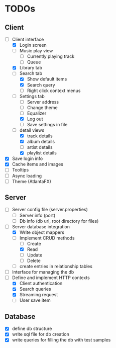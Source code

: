 # TODOs

## Client

- [ ] Client interface
    - [x] Login screen
    - [ ] Music play view
        - [ ] Currently playing track
        - [ ] Queue
    - [x] Library tab
    - [ ] Search tab
        - [x] Show default items
        - [x] Search query
        - [ ] Right click context menus
    - [ ] Settings tab
        - [ ] Server address
        - [ ] Change theme
        - [ ] Equalizer
        - [x] Log out
        - [ ] Save settings in file
    - [ ] detail views
        - [x] track details
        - [x] album details
        - [ ] artist details
        - [x] playlist details
- [x] Save login info
- [x] Cache items and images
- [ ] Tooltips
- [ ] Async loading
- [ ] Theme (AtlantaFX)

## Server

- [ ] Server config file (server.properties)
    - [ ] Server info (port)
    - [ ] Db info (db url, root directory for files)
- [ ] Server database integration
    - [x] Write object mappers
    - [ ] Implement CRUD methods
        - [ ] Create
        - [x] Read
        - [ ] Update
        - [ ] Delete
    - [ ] create entries in relationship tables
- [ ] Interface for managing the db
- [ ] Define and implement HTTP contexts
    - [x] Client authentication
    - [x] Search queries
    - [x] Streaming request
    - [ ] User save item

## Database

- [x] define db structure
- [x] write sql file for db creation
- [x] write queries for filling the db with test samples
